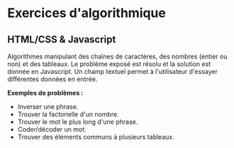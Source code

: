 # Exercices d'algorithmique
## HTML/CSS & Javascript

Algorithmes manipulant des chaînes de caractères, des nombres (entier ou non) et des tableaux. Le problème exposé est résolu et la solution est donnée en Javascript. Un champ textuel permet à l'utilisateur d'essayer différentes données en entrée.

**Exemples de problèmes :**
- Inverser une phrase.
- Trouver la factorielle d'un nombre.
- Trouver le mot le plus long d'une phrase.
- Coder/décoder un mot.
- Trouver des éléments communs à plusieurs tableaux.
